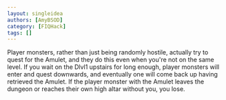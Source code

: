 ```yaml
---
layout: singleidea
authors: [AmyBSOD]
category: [FIQHack]
tags: []
---
```

Player monsters, rather than just being randomly hostile, actually try to quest for the Amulet, and they do this even when you're not on the same level. If you wait on the Dlvl1 upstairs for long enough, player monsters will enter and quest downwards, and eventually one will come back up having retrieved the Amulet. If the player monster with the Amulet leaves the dungeon or reaches their own high altar without you, you lose.

